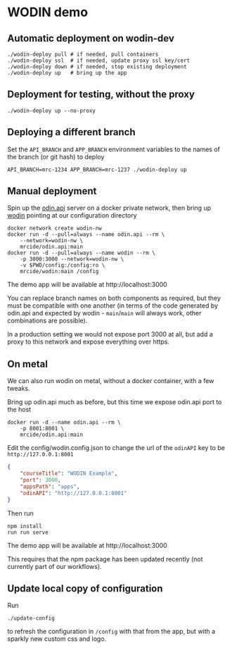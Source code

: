 # WODIN demo

## Automatic deployment on wodin-dev

```
./wodin-deploy pull # if needed, pull containers
./wodin-deploy ssl  # if needed, update proxy ssl key/cert
./wodin-deploy down # if needed, stop existing deployment
./wodin-deploy up   # bring up the app
```

## Deployment for testing, without the proxy

```
./wodin-deploy up --no-proxy
```

## Deploying a different branch

Set the `API_BRANCH` and `APP_BRANCH` environment variables to the names of the branch (or git hash) to deploy

```
API_BRANCH=mrc-1234 APP_BRANCH=mrc-1237 ./wodin-deploy up
```

## Manual deployment

Spin up the [odin.api](https://github.com/mrc-ide/odin.api) server on a docker private network, then bring up [wodin](https://github.com/mrc-ide/wodin) pointing at our configuration directory

```
docker network create wodin-nw
docker run -d --pull=always --name odin.api --rm \
    --network=wodin-nw \
    mrcide/odin.api:main
docker run -d --pull=always --name wodin --rm \
    -p 3000:3000 --network=wodin-nw \
    -v $PWD/config:/config:ro \
    mrcide/wodin:main /config
```

The demo app will be available at http://localhost:3000

You can replace branch names on both components as required, but they must be compatible with one another (in terms of the code generated by odin.api and expected by wodin - `main`/`main` will always work, other combinations are possible).

In a production setting we would not expose port 3000 at all, but add a proxy to this network and expose everything over https.

## On metal

We can also run wodin on metal, without a docker container, with a few tweaks.

Bring up odin.api much as before, but this time we expose odin.api port to the host

```
docker run -d --name odin.api --rm \
    -p 8001:8001 \
    mrcide/odin.api:main
```

Edit the config/wodin.config.json to change the url of the `odinAPI` key to be `http://127.0.0.1:8001`

```json
{
    "courseTitle": "WODIN Example",
    "port": 3000,
    "appsPath": "apps",
    "odinAPI": "http://127.0.0.1:8001"
}
```

Then run

```
npm install
run run serve
```

The demo app will be available at http://localhost:3000

This requires that the npm package has been updated recently (not currently part of our workflows).

## Update local copy of configuration

Run

```
./update-config
```

to refresh the configuration in `/config` with that from the app, but with a sparkly new custom css and logo.
